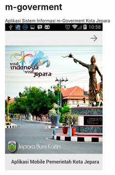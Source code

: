 m-goverment
===========

Aplikasi Sistem Informasi m-Goverment Kota Jepara
![alt tag](https://raw.githubusercontent.com/aditx/m-goverment/master/screenshoot.png)
